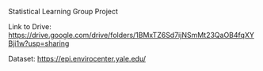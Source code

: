 Statistical Learning Group Project

Link to Drive: https://drive.google.com/drive/folders/1BMxTZ6Sd7ijNSmMt23QaOB4fqXYBji1w?usp=sharing

Dataset: https://epi.envirocenter.yale.edu/
